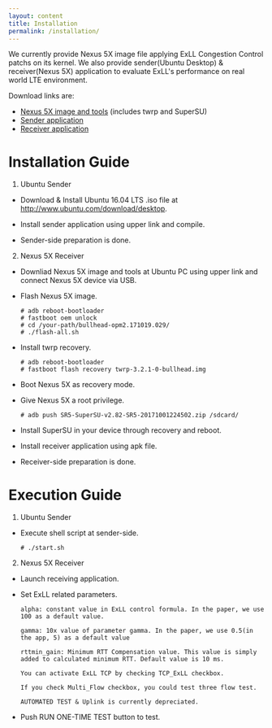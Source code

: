 ```yaml
---
layout: content
title: Installation
permalink: /installation/
---
```


We currently provide Nexus 5X image file applying ExLL Congestion Control patchs on its kernel.
We also provide sender(Ubuntu Desktop) & receiver(Nexus 5X) application to evaluate ExLL's performance on real world LTE environment.  
 
Download links are:
- [Nexus 5X image and tools]()
  (includes twrp and SuperSU)  
- [Sender application]()  
- [Receiver application]()  
   
# Installation Guide  
 
 
1. Ubuntu Sender  
 
  - Download & Install Ubuntu 16.04 LTS .iso file at http://www.ubuntu.com/download/desktop.  
 
  
  - Install sender application using upper link and compile.  
 
  
  - Sender-side preparation is done.  
 
  
 
2. Nexus 5X Receiver  
 
  - Downliad Nexus 5X image and tools at Ubuntu PC using upper link and connect Nexus 5X device via USB.  
 
  - Flash Nexus 5X image.  
  
  
    ```
    # adb reboot-bootloader
    # fastboot oem unlock
    # cd /your-path/bullhead-opm2.171019.029/
    # ./flash-all.sh
    ```  
 
  - Install twrp recovery.  
 
  
    ```
    # adb reboot-bootloader    
    # fastboot flash recovery twrp-3.2.1-0-bullhead.img
    ```  
  
  - Boot Nexus 5X as recovery mode.  
  
  - Give Nexus 5X a root privilege.  
 
  
    ```
    # adb push SR5-SuperSU-v2.82-SR5-20171001224502.zip /sdcard/
    ```  
    
  - Install SuperSU in your device through recovery and reboot.  
  
  - Install receiver application using apk file.  
 
  - Receiver-side preparation is done.  
 
 
# Execution Guide  
 
 
1. Ubuntu Sender  
 
  - Execute shell script at sender-side.  
 
    ```
    # ./start.sh
    ```  
  
 
2. Nexus 5X Receiver  
 
  - Launch receiving application.  
 
  - Set ExLL related parameters.  
 
      `alpha: constant value in ExLL control formula. In the paper, we use 100 as a default value.`  
 
      `gamma: 10x value of parameter gamma. In the paper, we use 0.5(in the app, 5) as a default value`  
 
      `rttmin_gain: Minimum RTT Compensation value. This value is simply added to calculated minimum RTT. Default value is 10 ms.`  
 
      `You can activate ExLL TCP by checking TCP_ExLL checkbox.`  
 
      `If you check Multi_Flow checkbox, you could test three flow test.`  
 
      `AUTOMATED TEST & Uplink is currently depreciated.`  
 
  - Push RUN ONE-TIME TEST button to test.      
 
